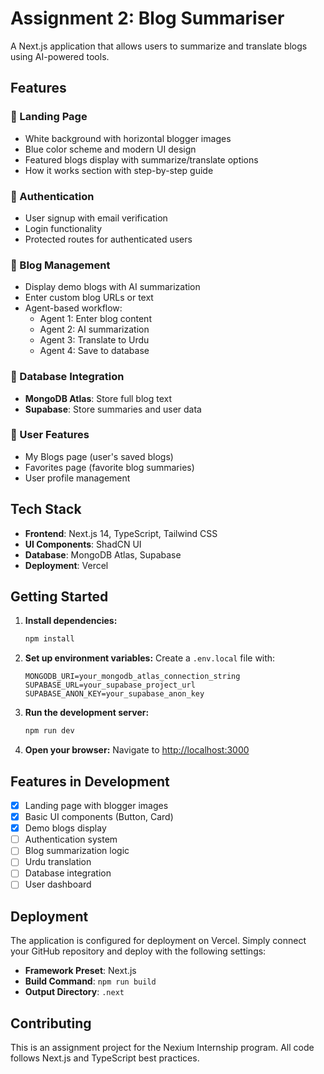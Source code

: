 # Assignment 2: Blog Summariser

A Next.js application that allows users to summarize and translate blogs using AI-powered tools.

## Features

### 🎨 Landing Page
- White background with horizontal blogger images
- Blue color scheme and modern UI design
- Featured blogs display with summarize/translate options
- How it works section with step-by-step guide

### 🔐 Authentication
- User signup with email verification
- Login functionality
- Protected routes for authenticated users

### 📝 Blog Management
- Display demo blogs with AI summarization
- Enter custom blog URLs or text
- Agent-based workflow:
  - Agent 1: Enter blog content
  - Agent 2: AI summarization
  - Agent 3: Translate to Urdu
  - Agent 4: Save to database

### 💾 Database Integration
- **MongoDB Atlas**: Store full blog text
- **Supabase**: Store summaries and user data

### 👤 User Features
- My Blogs page (user's saved blogs)
- Favorites page (favorite blog summaries)
- User profile management

## Tech Stack

- **Frontend**: Next.js 14, TypeScript, Tailwind CSS
- **UI Components**: ShadCN UI
- **Database**: MongoDB Atlas, Supabase
- **Deployment**: Vercel


## Getting Started

1. **Install dependencies:**
   ```bash
   npm install
   ```

2. **Set up environment variables:**
   Create a `.env.local` file with:
   ```
   MONGODB_URI=your_mongodb_atlas_connection_string
   SUPABASE_URL=your_supabase_project_url
   SUPABASE_ANON_KEY=your_supabase_anon_key
   ```

3. **Run the development server:**
   ```bash
   npm run dev
   ```

4. **Open your browser:**
   Navigate to [http://localhost:3000](http://localhost:3000)

## Features in Development

- [x] Landing page with blogger images
- [x] Basic UI components (Button, Card)
- [x] Demo blogs display
- [ ] Authentication system
- [ ] Blog summarization logic
- [ ] Urdu translation
- [ ] Database integration
- [ ] User dashboard

## Deployment

The application is configured for deployment on Vercel. Simply connect your GitHub repository and deploy with the following settings:

- **Framework Preset**: Next.js
- **Build Command**: `npm run build`
- **Output Directory**: `.next`

## Contributing

This is an assignment project for the Nexium Internship program. All code follows Next.js and TypeScript best practices.

